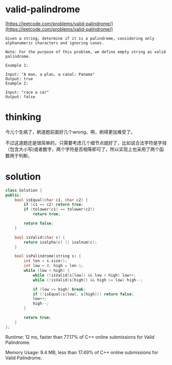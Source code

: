 # valid-palindrome

[https://leetcode.com/problems/valid-palindrome/](https://leetcode.com/problems/valid-palindrome/)

```
Given a string, determine if it is a palindrome, considering only alphanumeric characters and ignoring cases.

Note: For the purpose of this problem, we define empty string as valid palindrome.

Example 1:

Input: "A man, a plan, a canal: Panama"
Output: true
Example 2:

Input: "race a car"
Output: false
```

# thinking

今儿个生病了，刷道题前面好几个wrong，啊，刷得更加难受了。

不过这道题还是很简单的，只需要考虑几个细节点就好了，比如说合法字符是字母（包含大小写)或者数字，两个字符是否相等即可了，所以实现上也采用了两个函数用于判断。

# solution

```c++
class Solution {
public:
    bool isEqual(char c1, char c2) {
        if (c1 == c2) return true;
        if (tolower(c1) == tolower(c2))
            return true;

        return false;
    }

    bool isValid(char c) {
        return isalpha(c) || isalnum(c);
    }

    bool isPalindrome(string s) {
        int len = s.size();
        int low = 0, high = len-1;
        while (low < high) {
            while (!isValid(s[low]) && low < high) low++;
            while (!isValid(s[high]) && high >= low) high--;

            if (low >= high) break;
            if (!isEqual(s[low], s[high])) return false;
            low++;
            high--;
        }

        return true;
    }
};
```

Runtime: 12 ms, faster than 77.17% of C++ online submissions for Valid Palindrome.

Memory Usage: 9.4 MB, less than 17.49% of C++ online submissions for Valid Palindrome.
